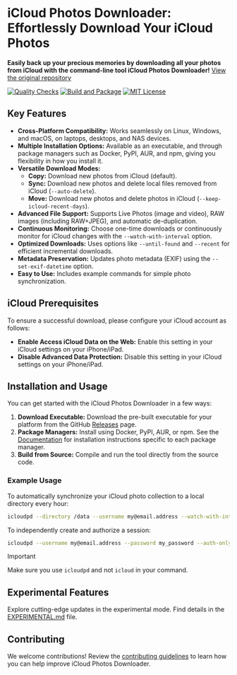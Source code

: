 # iCloud Photos Downloader: Effortlessly Download Your iCloud Photos 

**Easily back up your precious memories by downloading all your photos from iCloud with the command-line tool iCloud Photos Downloader!**  [View the original repository](https://github.com/icloud-photos-downloader/icloud_photos_downloader)

[![Quality Checks](https://github.com/icloud-photos-downloader/icloud_photos_downloader/workflows/Quality%20Checks/badge.svg)](https://github.com/icloud-photos-downloader/icloud_photos_downloader/actions/workflows/quality-checks.yml)
[![Build and Package](https://github.com/icloud-photos-downloader/icloud_photos_downloader/workflows/Produce%20Artifacts/badge.svg)](https://github.com/icloud-photos-downloader/icloud_photos_downloader/actions/workflows/produce-artifacts.yml)
[![MIT License](https://img.shields.io/badge/license-MIT-blue.svg)](LICENSE)

## Key Features

*   **Cross-Platform Compatibility:** Works seamlessly on Linux, Windows, and macOS, on laptops, desktops, and NAS devices.
*   **Multiple Installation Options:** Available as an executable, and through package managers such as Docker, PyPI, AUR, and npm, giving you flexibility in how you install it.
*   **Versatile Download Modes:**
    *   **Copy:** Download new photos from iCloud (default).
    *   **Sync:** Download new photos and delete local files removed from iCloud (`--auto-delete`).
    *   **Move:** Download new photos and delete photos in iCloud (`--keep-icloud-recent-days`).
*   **Advanced File Support:** Supports Live Photos (image and video), RAW images (including RAW+JPEG), and automatic de-duplication.
*   **Continuous Monitoring:** Choose one-time downloads or continuously monitor for iCloud changes with the `--watch-with-interval` option.
*   **Optimized Downloads:** Uses options like `--until-found` and `--recent` for efficient incremental downloads.
*   **Metadata Preservation:** Updates photo metadata (EXIF) using the `--set-exif-datetime` option.
*   **Easy to Use:** Includes example commands for simple photo synchronization.

## iCloud Prerequisites

To ensure a successful download, please configure your iCloud account as follows:

*   **Enable Access iCloud Data on the Web:**  Enable this setting in your iCloud settings on your iPhone/iPad.
*   **Disable Advanced Data Protection:**  Disable this setting in your iCloud settings on your iPhone/iPad.

## Installation and Usage

You can get started with the iCloud Photos Downloader in a few ways:

1.  **Download Executable:** Download the pre-built executable for your platform from the GitHub [Releases](https://github.com/icloud-photos-downloader/icloud_photos_downloader/releases/tag/v1.31.0) page.
2.  **Package Managers:** Install using Docker, PyPI, AUR, or npm. See the [Documentation](https://icloud-photos-downloader.github.io/icloud_photos_downloader/install.html) for installation instructions specific to each package manager.
3.  **Build from Source:** Compile and run the tool directly from the source code.

### Example Usage

To automatically synchronize your iCloud photo collection to a local directory every hour:

```bash
icloudpd --directory /data --username my@email.address --watch-with-interval 3600
```

To independently create and authorize a session:

```bash
icloudpd --username my@email.address --password my_password --auth-only
```
> [!IMPORTANT]
> Make sure you use `icloudpd` and not `icloud` in your command.

## Experimental Features

Explore cutting-edge updates in the experimental mode.  Find details in the [EXPERIMENTAL.md](EXPERIMENTAL.md) file.

## Contributing

We welcome contributions!  Review the [contributing guidelines](CONTRIBUTING.md) to learn how you can help improve iCloud Photos Downloader.